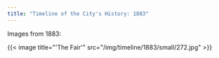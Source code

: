 ```yaml
---
title: "Timeline of the City's History: 1883"
---
```

Images from 1883:

{{< image title="'The Fair'" src="/img/timeline/1883/small/272.jpg" >}}